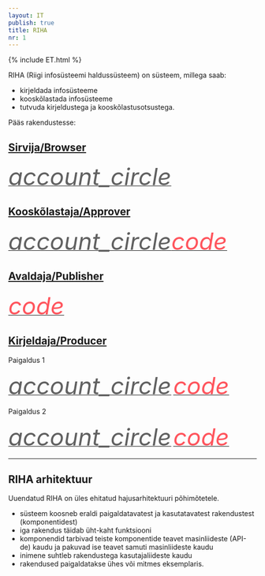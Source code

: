 ```yaml
---
layout: IT
publish: true
title: RIHA
nr: 1
---
```


{% include ET.html %}

RIHA (Riigi infosüsteemi haldussüsteem) on süsteem, millega saab:

- kirjeldada infosüsteeme
- kooskõlastada infosüsteeme
- tutvuda kirjeldustega ja kooskõlastusotsustega.

Pääs rakendustesse:

## [Sirvija/Browser](Sirvija)

<a href='http://ec2-35-160-53-79.us-west-2.compute.amazonaws.com:8082/' style='border-bottom: none !important;'><i class="material-icons ikoon" style='color: #616161; font-size: 48px;'>account_circle</i></a>

## [Kooskõlastaja/Approver](Kooskolastaja)

<a href='http://ec2-35-160-53-79.us-west-2.compute.amazonaws.com:8080/' style='border-bottom: none !important;'><i class="material-icons ikoon" style='color: #616161; font-size: 48px;'>account_circle</i></a><a href='http://ec2-35-160-53-79.us-west-2.compute.amazonaws.com:8080/approvals' style='border-bottom: none !important;'><i class="material-icons ikoon" style='color: #FF555D; font-size: 48px;'>code</i></a> 

## [Avaldaja/Publisher](Avaldaja)

<a href='http://ec2-35-160-53-79.us-west-2.compute.amazonaws.com:8081/systems.json' style='border-bottom: none !important;'><i class="material-icons ikoon" style='color: #FF555D; font-size: 48px;'>code</i></a>

## [Kirjeldaja/Producer](Kirjeldaja)

Paigaldus 1

<a href='http://ec2-35-160-53-79.us-west-2.compute.amazonaws.com:8083' style='border-bottom: none !important;'><i class="material-icons ikoon" style='color: #616161; font-size: 48px;'>account_circle</i></a> 
<a href='http://ec2-35-160-53-79.us-west-2.compute.amazonaws.com:8083/systems.json' style='border-bottom: none !important;'><i class="material-icons ikoon" style='color: #FF555D; font-size: 48px;'>code</i></a> 

Paigaldus 2

<a href='http://ec2-35-160-53-79.us-west-2.compute.amazonaws.com:8084' style='border-bottom: none !important;'><i class="material-icons ikoon" style='color: #616161; font-size: 48px;'>account_circle</i></a> 
<a href='http://ec2-35-160-53-79.us-west-2.compute.amazonaws.com:8084/systems.json' style='border-bottom: none !important;'><i class="material-icons ikoon" style='color: #FF555D; font-size: 48px;'>code</i></a> 

---

## RIHA arhitektuur

Uuendatud RIHA on üles ehitatud hajusarhitektuuri põhimõtetele.

<div class='teine'>
<ul>	
<li>süsteem koosneb eraldi paigaldatavatest ja kasutatavatest rakendustest (komponentidest)</li>
<li>iga rakendus täidab üht-kaht funktsiooni</li>
<li>komponendid tarbivad teiste komponentide teavet masinliideste (API-de) kaudu ja pakuvad ise teavet samuti masinliideste kaudu</li>
<li>inimene suhtleb rakendustega kasutajaliideste kaudu</li>
<li>rakendused paigaldatakse ühes või mitmes eksemplaris.</li>
</ul>
</div>
